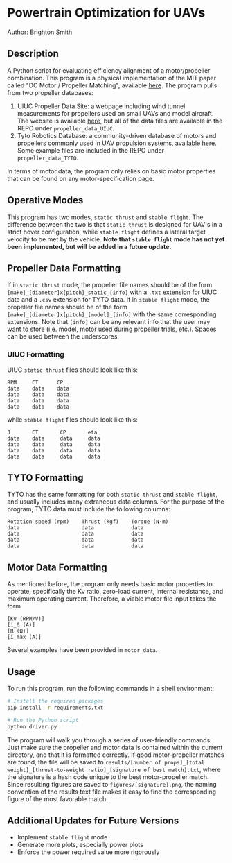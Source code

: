 # Powertrain Optimization for UAVs
Author: Brighton Smith

## Description
A Python script for evaluating efficiency alignment of a motor/propeller combination. This program is a physical implementation of the MIT paper called "DC Motor / Propeller Matching", available [here](https://web.mit.edu/drela/Public/web/qprop/motorprop.pdf). The program pulls from two propeller databases:
1. UIUC Propeller Data Site: a webpage including wind tunnel measurements for propellers used on small UAVs and model aircraft. The website is available [here](https://m-selig.ae.illinois.edu/props/propDB.html), but all of the data files are available in the REPO under `propeller_data_UIUC`.
2. Tyto Robotics Database: a community-driven database of motors and propellers commonly used in UAV propulsion systems, available [here](https://database.tytorobotics.com/). Some example files are included in the REPO under `propeller_data_TYTO`.

In terms of motor data, the program only relies on basic motor properties that can be found on any motor-specification page. 

## Operative Modes
This program has two modes, `static thrust` and `stable flight`. The difference between the two is that `static thrust` is designed for UAV's in a strict hover configuration, while `stable flight` defines a lateral target velocity to be met by the vehicle. **Note that `stable flight` mode has not yet been implemented, but will be added in a future update.**

## Propeller Data Formatting
If in `static thrust` mode, the propeller file names should be of the form `[make]_[diameter]x[pitch]_static_[info]` with a `.txt` extension for UIUC data and a `.csv` extension for TYTO data. If in `stable flight` mode, the propeller file names should be of the form `[make]_[diameter]x[pitch]_[model]_[info]` with the same corresponding extensions. Note that `[info]` can be any relevant info that the user may want to store (i.e. model, motor used during propeller trials, etc.). Spaces can be used between the underscores.

### UIUC Formatting
UIUC `static thrust` files should look like this:
```
RPM     CT      CP
data    data    data
data    data    data
data    data    data
data    data    data
```
while `stable flight` files should look like this:
```
J       CT       CP       eta
data    data     data     data
data    data     data     data
data    data     data     data
data    data     data     data
```
## TYTO Formatting
TYTO has the same formatting for both `static thrust` and `stable flight`, and usually includes many extraneous data columns. For the purpose of the program, TYTO data must include the following columns:
```
Rotation speed (rpm)    Thrust (kgf)    Torque (N⋅m)
data                    data            data
data                    data            data
data                    data            data
data                    data            data
```

## Motor Data Formatting
As mentioned before, the program only needs basic motor properties to operate, specifically the Kv ratio, zero-load current, internal resistance, and maximum operating current. Therefore, a viable motor file input takes the form
```
[Kv (RPM/V)]
[i_0 (A)]
[R (Ω)]
[i_max (A)]
```
Several examples have been provided in `motor_data`. 

## Usage
To run this program, run the following commands in a shell environment:
```sh
# Install the required packages
pip install -r requirements.txt

# Run the Python script
python driver.py
```
The program will walk you through a series of user-friendly commands. Just make sure the propeller and motor data is contained within the current directory, and that it is formatted correctly. If good motor-propeller matches are found, the file will be saved to ```results/[number of props]_[total weight]_[thrust-to-weight ratio]_[signature of best match].txt```, where the signature is a hash code unique to the best motor-propeller match. Since resulting figures are saved to ```figures/[signature].png```, the naming convention of the results text file makes it easy to find the corresponding figure of the most favorable match.

## Additional Updates for Future Versions
- Implement `stable flight` mode
- Generate more plots, especially power plots
- Enforce the power required value more rigorously